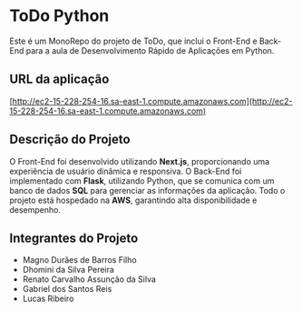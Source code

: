 # ToDo Python

Este é um MonoRepo do projeto de ToDo, que inclui o Front-End e Back-End para a aula de Desenvolvimento Rápido de Aplicações em Python.

## URL da aplicação
[http://ec2-15-228-254-16.sa-east-1.compute.amazonaws.com](http://ec2-15-228-254-16.sa-east-1.compute.amazonaws.com)

## Descrição do Projeto

O Front-End foi desenvolvido utilizando **Next.js**, proporcionando uma experiência de usuário dinâmica e responsiva. O Back-End foi implementado com **Flask**, utilizando Python, que se comunica com um banco de dados **SQL** para gerenciar as informações da aplicação. Todo o projeto está hospedado na **AWS**, garantindo alta disponibilidade e desempenho.

## Integrantes do Projeto
- Magno Durães de Barros Filho
- Dhomini da Silva Pereira
- Renato Carvalho Assunção da Silva
- Gabriel dos Santos Reis
- Lucas Ribeiro

